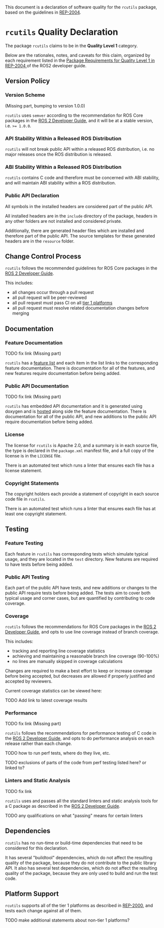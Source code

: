 
This document is a declaration of software quality for the `rcutils` package, based on the guidelines in [REP-2004](https://github.com/ros-infrastructure/rep/blob/rep-2004/rep-2004.rst).

# `rcutils` Quality Declaration

The package `rcutils` claims to be in the **Quality Level 1** category.

Below are the rationales, notes, and caveats for this claim, organized by each requirement listed in the [Package Requirements for Quality Level 1 in REP-2004 ](https://index.ros.org/doc/ros2/Contributing/Developer-Guide/#quality-level-1) of the ROS2 developer guide.

## Version Policy

### Version Scheme
(Missing part, bumping to version 1.0.0)

`rcutils` uses `semver` according to the recommendation for ROS Core packages in the [ROS 2 Developer Guide](https://index.ros.org/doc/ros2/Contributing/Developer-Guide/#versioning), and it will be at a stable version, i.e. `>= 1.0.0`.

### API Stability Within a Released ROS Distribution

`rcutils` will not break public API within a released ROS distribution, i.e. no major releases once the ROS distribution is released.

### ABI Stability Within a Released ROS Distribution

`rcutils` contains C code and therefore must be concerned with ABI stability, and will maintain ABI stability within a ROS distribution.

### Public API Declaration

All symbols in the installed headers are considered part of the public API.

All installed headers are in the `include` directory of the package, headers in any other folders are not installed and considered private.

Additionally, there are generated header files which are installed and therefore part of the public API.
The source templates for these generated headers are in the `resource` folder.

## Change Control Process

`rcutils` follows the recommended guidelines for ROS Core packages in the [ROS 2 Developer Guide](https://index.ros.org/doc/ros2/Contributing/Developer-Guide/#change-control-process).

This includes:

- all changes occur through a pull request
- all pull request will be peer-reviewed
- all pull request must pass CI on all [tier 1 platforms](https://github.com/ros-infrastructure/rep/blob/master/rep-2000.rst)
- all pull request must resolve related documentation changes before merging

## Documentation

### Feature Documentation

TODO fix link (Missing part)

`rcutils` has a [feature list](TODO) and each item in the list links to the corresponding feature documentation.
There is documentation for all of the features, and new features require documentation before being added.

### Public API Documentation

TODO fix link (Missing part)

`rcutils` has embedded API documentation and it is generated using doxygen and is [hosted](TODO) along side the feature documentation.
There is documentation for all of the public API, and new additions to the public API require documentation before being added.

### License

The license for `rcutils` is Apache 2.0, and a summary is in each source file, the type is declared in the `package.xml` manifest file, and a full copy of the license is in the `LICENSE` file.

There is an automated test which runs a linter that ensures each file has a license statement.

### Copyright Statements

The copyright holders each provide a statement of copyright in each source code file in `rcutils`.

There is an automated test which runs a linter that ensures each file has at least one copyright statement.

## Testing

### Feature Testing

Each feature in `rcutils` has corresponding tests which simulate typical usage, and they are located in the `test` directory.
New features are required to have tests before being added.

### Public API Testing

Each part of the public API have tests, and new additions or changes to the public API require tests before being added.
The tests aim to cover both typical usage and corner cases, but are quantified by contributing to code coverage.

### Coverage

`rcutils` follows the recommendations for ROS Core packages in the [ROS 2 Developer Guide](https://index.ros.org/doc/ros2/Contributing/Developer-Guide/#code-coverage), and opts to use line coverage instead of branch coverage.

This includes:

- tracking and reporting line coverage statistics
- achieving and maintaining a reasonable branch line coverage (90-100%)
- no lines are manually skipped in coverage calculations

Changes are required to make a best effort to keep or increase coverage before being accepted, but decreases are allowed if properly justified and accepted by reviewers.

Current coverage statistics can be viewed here:

TODO Add link to latest coverage results

### Performance

TODO fix link (Missing part)

`rcutils` follows the recommendations for performance testing of C code in the [ROS 2 Developer Guide](https://index.ros.org/doc/ros2/Contributing/Developer-Guide/#performance-c), and opts to do performance analysis on each release rather than each change.

TODO how to run perf tests, where do they live, etc.

TODO exclusions of parts of the code from perf testing listed here? or linked to?

### Linters and Static Analysis

TODO fix link

`rcutils` uses and passes all the standard linters and static analysis tools for a C package as described in the [ROS 2 Developer Guide](https://index.ros.org/doc/ros2/Contributing/Developer-Guide/#linters-and-static-analysis).

TODO any qualifications on what "passing" means for certain linters

## Dependencies

`rcutils` has no run-time or build-time dependencies that need to be considered for this declaration.

It has several "buildtool" dependencies, which do not affect the resulting quality of the package, because they do not contribute to the public library API.
It also has several test dependencies, which do not affect the resulting quality of the package, because they are only used to build and run the test code.

## Platform Support

`rcutils` supports all of the tier 1 platforms as described in [REP-2000](https://www.ros.org/reps/rep-2000.html#support-tiers), and tests each change against all of them.

TODO make additional statements about non-tier 1 platforms?
